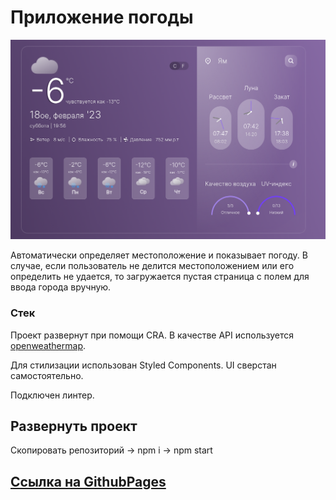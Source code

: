 # Приложение погоды

![Интерфейс](src/images/redme/2.png) 

Автоматически определяет местоположение и показывает погоду. В случае, если пользователь не делится местоположением
или его определить не удается, то загружается пустая страница с полем для ввода города вручную. 

### Стек

Проект развернут при помощи CRA. В качестве API используется [openweathermap](api.openweathermap.org). 

Для стилизации использован Styled Components.
UI сверстан самостоятельно.

Подключен линтер.

## Развернуть проект

Скопировать репозиторий -> npm i -> npm start

## [Ссылка на GithubPages](https://svdgtl.github.io/weather/)
